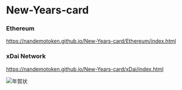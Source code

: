 # New-Years-card

### Ethereum
https://nandemotoken.github.io/New-Years-card/Ethereum/index.html  
  
  

### xDai Network
https://nandemotoken.github.io/New-Years-card/xDai/index.html


![年賀状](https://github.com/nandemotoken/New-Years-card/blob/gh-pages/NFT_NewYearCard.png?raw=true)
